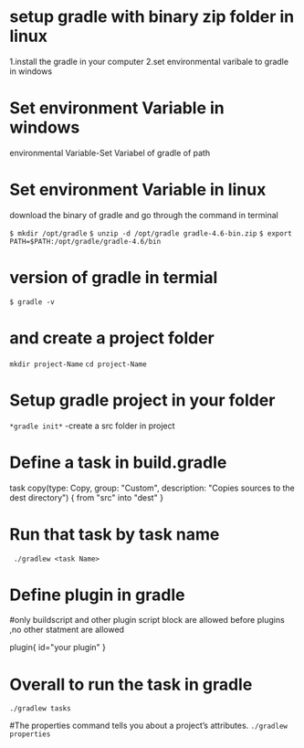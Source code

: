 # setup gradle with binary zip folder in  linux 

1.install the gradle in your computer 
2.set environmental varibale to gradle  in windows
# Set environment Variable in windows
environmental Variable-Set Variabel of gradle of path  

# Set environment Variable in linux
download the binary of gradle and go through the command in terminal 

`$ mkdir /opt/gradle`
`$ unzip -d /opt/gradle gradle-4.6-bin.zip`
`$ export PATH=$PATH:/opt/gradle/gradle-4.6/bin`

# version of gradle in termial 
`$ gradle -v`

# and create a project folder
`mkdir project-Name`
`cd project-Name`

# Setup gradle project in your folder
`*gradle init*`  -create a src folder in project


# Define a task in build.gradle 

task copy(type: Copy, group: "Custom", description: "Copies sources to the dest directory") {
    from "src"
    into "dest"
} 

# Run that task by task name  
` ./gradlew <task Name>`  

# Define plugin in gradle

#only buildscript and other plugin script block are allowed before plugins ,no other statment are allowed

plugin{
    id="your plugin"
}  

# Overall to run the task in gradle 
`./gradlew tasks`

#The properties command tells you about a project’s attributes.
`./gradlew properties`

